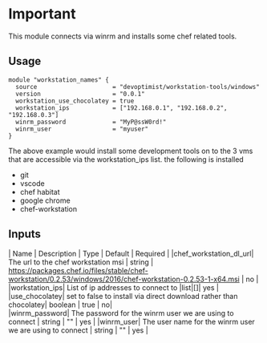 # Important
This module connects via winrm and installs some chef related tools.

## Usage

```hcl
module "workstation_names" {
  source                     = "devoptimist/workstation-tools/windows"
  version                    = "0.0.1"
  workstation_use_chocolatey = true
  workstation_ips            = ["192.168.0.1", "192.168.0.2", "192.168.0.3"]
  winrm_password             = "MyP@ssW0rd!"
  winrm_user                 = "myuser"
}
```
The above example would install some development tools on to the 3 vms
that are accessible via the workstation_ips list.
the following is installed
* git
* vscode
* chef habitat
* google chrome
* chef-workstation

## Inputs

| Name | Description | Type | Default | Required |
|chef_workstation_dl_url| The url to the chef workstation msi | string | https://packages.chef.io/files/stable/chef-workstation/0.2.53/windows/2016/chef-workstation-0.2.53-1-x64.msi | no |
|workstation_ips| List of ip addresses to connect to |list|[]| yes |
|use_chocolatey| set to false to install via direct download rather than chocolatey| boolean | true | no|  
|winrm_password| The password for the winrm user we are using to connect | string | "" | yes |
|winrm_user| The user name for the winrm user we are using to connect | string | "" | yes |

